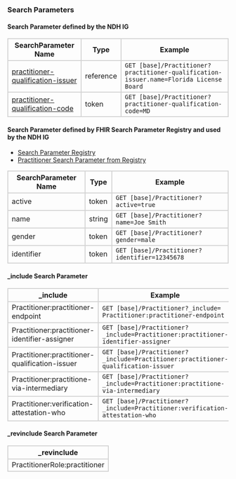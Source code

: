 ### Search Parameters
#### Search Parameter defined by the NDH IG
<style>
    th{border: solid 2px lightgrey;}
    td{border: solid 2px lightgrey;}
</style>

| **SearchParameter Name** | **Type** | **Example** |
|---------------------------|----------|-------------|
| [practitioner-qualification-issuer](SearchParameter-practitioner-qualification-issuer.html) | reference |`GET [base]/Practitioner?practitioner-qualification-issuer.name=Florida License Board`|
| [practitioner-qualification-code](SearchParameter-practitioner-qualification-code.html) | token |`GET [base]/Practitioner?practitioner-qualification-code=MD` |


#### Search Parameter defined by FHIR Search Parameter Registry and used by the NDH IG 
- [Search Parameter Registry](https://hl7.org/fhir/R4/searchparameter-registry.html)  
- [Practitioner Search Parameter from Registry](https://hl7.org/fhir/R4/practitioner.html#search)

<style>
    
    th{border: solid 2px lightgrey;}
    td{border: solid 2px lightgrey;}
</style>


| **SearchParameter Name** | **Type** | **Example** |
|--------------------------|----------|-------------|
| active |	token |`GET [base]/Practitioner?active=true` |
| name | string |`GET [base]/Practitioner?name=Joe Smith` |
| gender | token |`GET [base]/Practitioner?gender=male` |
| identifier | token |`GET [base]/Practitioner?identifier=12345678` |



#### _include Search Parameter
<style>  
    th{border: solid 2px lightgrey;}
    td{border: solid 2px lightgrey;}
</style>

| **_include** | **Example** |
|--------------|-------------|
| Practitioner:practitioner-endpoint |`GET [base]/Practitioner?_include= Practitioner:practitioner-endpoint` |
| Practitioner:practitioner-identifier-assigner |`GET [base]/Practitioner?_include=Practitioner:practitioner-identifier-assigner` |
| Practitioner:practitioner-qualification-issuer |`GET [base]/Practitioner?_include=Practitioner:practitioner-qualification-issuer` |
| Practitioner:practitione-via-intermediary |`GET [base]/Practitioner?_include=Practitioner:practitione-via-intermediary`  |
| Practitioner:verification-attestation-who |`GET [base]/Practitioner?_include=Practitioner:verification-attestation-who ` |

#### _revinclude Search Parameter
<style>  
    th{border: solid 2px lightgrey;}
    td{border: solid 2px lightgrey;}
</style>

| **_revinclude** |
|-----------------|
| PractitionerRole:practitioner |

